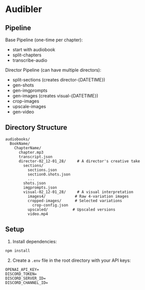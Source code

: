 # Audibler

## Pipeline

Base Pipeline (one-time per chapter):
- start with audiobook
- split-chapters
- transcribe-audio

Director Pipeline (can have multiple directors):
- split-sections (creates director-{DATETIME})
- gen-shots
- gen-imgprompts
- gen-images (creates visual-{DATETIME})
- crop-images
- upscale-images
- gen-video

## Directory Structure
```
audiobooks/
  BookName/
    ChapterName/
      chapter.mp3
      transcript.json
      director-02_12-01_28/     # A director's creative take
        sections/
          sections.json
          section0.shots.json
          ...
        shots.json
        imgprompts.json
        visual-02_12-01_28/     # A visual interpretation
          images4/             # Raw 4-variation images
          cropped-images/      # Selected variations
            crop-config.json
          upscaled/           # Upscaled versions
          video.mp4
```

## Setup

1. Install dependencies:
```bash
npm install
```

2. Create a `.env` file in the root directory with your API keys:
```
OPENAI_API_KEY=
DISCORD_TOKEN=
DISCORD_SERVER_ID=
DISCORD_CHANNEL_ID=
```